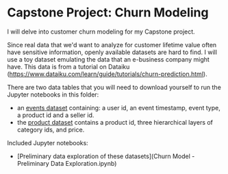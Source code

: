 # Capstone Project: Churn Modeling

I will delve into customer churn modeling for my Capstone project. 

Since real data that we'd want to analyze for customer lifetime value often have sensitive information, openly available datasets are hard to find. I will use a toy dataset emulating the data that an e-business company might have. This data is from a tutorial on Dataiku  (https://www.dataiku.com/learn/guide/tutorials/churn-prediction.html).

There are two data tables that you will need to download yourself to run the Jupyter notebooks in this folder:

* an [events dataset](http://downloads.dataiku.com/tutorials/v2.0/TUTORIAL_CHURN/events.csv.gz) containing: a user id, an event timestamp, event type, a product id and a seller id. 
* the [product dataset](http://downloads.dataiku.com/tutorials/v2.0/TUTORIAL_CHURN/products.csv.gz) contains a product id, three hierarchical layers of category ids, and price. 

Included Jupyter notebooks:
* [Preliminary data exploration of these datasets](Churn Model - Preliminary Data Exploration.ipynb)